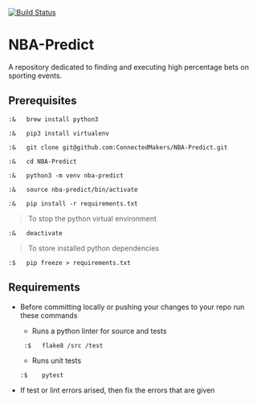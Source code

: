 [![Build Status](https://travis-ci.org/ConnectedMakers/NBA-Predict.svg?branch=master)](https://travis-ci.org/ConnectedMakers/NBA-Predict)

# NBA-Predict
A repository dedicated to finding and executing high percentage bets on sporting events.


## Prerequisites 
```
:&   brew install python3

:&   pip3 install virtualenv

:&   git clone git@github.com:ConnectedMakers/NBA-Predict.git

:&   cd NBA-Predict

:&   python3 -m venv nba-predict

:&   source nba-predict/bin/activate

:&   pip install -r requirements.txt
```

>  To stop the python virtual environment 

    :&   deactivate

> To store installed python dependencies 

    :$   pip freeze > requirements.txt
   
  

## Requirements 

* Before committing locally or pushing your changes to your repo run these commands

    * Runs a python linter for source and tests
    ```
     :$   flake8 /src /test 
    ```
    * Runs unit tests
    ```
    :$    pytest
    ```

* If test or lint errors arised, then fix the errors that are given
